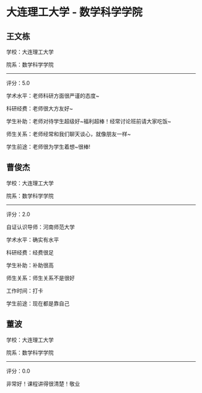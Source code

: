 # 大连理工大学 - 数学科学学院

## 王文栋

学校：大连理工大学

院系：数学科学学院

* * *

评分：5.0

学术水平：老师科研方面很严谨的态度~

科研经费：老师很大方友好~

学生补助：老师对待学生超级好~福利超棒！经常讨论班前请大家吃饭~

师生关系：老师经常和我们聊天谈心，就像朋友一样~

学生前途：老师很为学生着想~很棒!

## 曹俊杰

学校：大连理工大学

院系：数学科学学院

* * *

评分：2.0

自证认识导师：河南师范大学

学术水平：确实有水平

科研经费：经费很足

学生补助：补助很高

师生关系：师生关系不是很好

工作时间：打卡

学生前途：现在都是靠自己

## 董波

学校：大连理工大学

院系：数学科学学院

* * *

评分：0.0

非常好！课程讲得很清楚！敬业